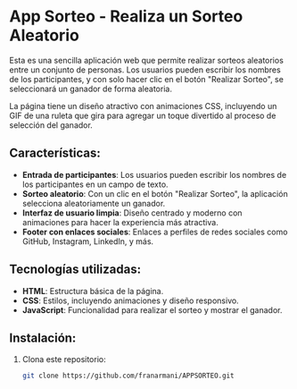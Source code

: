 # App Sorteo - Realiza un Sorteo Aleatorio

Esta es una sencilla aplicación web que permite realizar sorteos aleatorios entre un conjunto de personas. Los usuarios pueden escribir los nombres de los participantes, y con solo hacer clic en el botón "Realizar Sorteo", se seleccionará un ganador de forma aleatoria.

La página tiene un diseño atractivo con animaciones CSS, incluyendo un GIF de una ruleta que gira para agregar un toque divertido al proceso de selección del ganador.

## Características:
- **Entrada de participantes**: Los usuarios pueden escribir los nombres de los participantes en un campo de texto.
- **Sorteo aleatorio**: Con un clic en el botón "Realizar Sorteo", la aplicación selecciona aleatoriamente un ganador.
- **Interfaz de usuario limpia**: Diseño centrado y moderno con animaciones para hacer la experiencia más atractiva.
- **Footer con enlaces sociales**: Enlaces a perfiles de redes sociales como GitHub, Instagram, LinkedIn, y más.

## Tecnologías utilizadas:
- **HTML**: Estructura básica de la página.
- **CSS**: Estilos, incluyendo animaciones y diseño responsivo.
- **JavaScript**: Funcionalidad para realizar el sorteo y mostrar el ganador.

## Instalación:
1. Clona este repositorio:
   ```bash
   git clone https://github.com/franarmani/APPSORTEO.git
